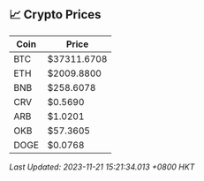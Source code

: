 ## 📈 Crypto Prices

| Coin | Price |
| ---- | ----- |
| BTC | $37311.6708 |
| ETH | $2009.8800 |
| BNB | $258.6078 |
| CRV | $0.5690 |
| ARB | $1.0201 |
| OKB | $57.3605 |
| DOGE | $0.0768 |

_Last Updated: 2023-11-21 15:21:34.013 +0800 HKT_